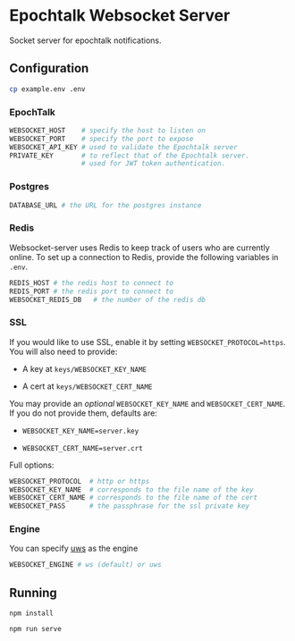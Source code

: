 Epochtalk Websocket Server
=======================

Socket server for epochtalk notifications.

Configuration
-------------

```bash
cp example.env .env
```

### EpochTalk

```bash
WEBSOCKET_HOST    # specify the host to listen on
WEBSOCKET_PORT    # specify the port to expose
WEBSOCKET_API_KEY # used to validate the Epochtalk server
PRIVATE_KEY       # to reflect that of the Epochtalk server.
                  # used for JWT token authentication.
```

### Postgres

```bash
DATABASE_URL # the URL for the postgres instance
```

### Redis

Websocket-server uses Redis to keep track of users who are currently online.  To
set up a connection to Redis, provide the following variables in `.env`.

```bash
REDIS_HOST # the redis host to connect to
REDIS_PORT # the redis port to connect to
WEBSOCKET_REDIS_DB   # the number of the redis db
```

### SSL

If you would like to use SSL, enable it by setting `WEBSOCKET_PROTOCOL=https`.
You will also need to provide:

 * A key at `keys/WEBSOCKET_KEY_NAME`

 * A cert at `keys/WEBSOCKET_CERT_NAME`

You may provide an *optional* `WEBSOCKET_KEY_NAME` and `WEBSOCKET_CERT_NAME`.
If you do not provide them, defaults are:

  * `WEBSOCKET_KEY_NAME=server.key`

  * `WEBSOCKET_CERT_NAME=server.crt`

Full options:

```bash
WEBSOCKET_PROTOCOL  # http or https
WEBSOCKET_KEY_NAME  # corresponds to the file name of the key
WEBSOCKET_CERT_NAME # corresponds to the file name of the cert
WEBSOCKET_PASS      # the passphrase for the ssl private key
```

### Engine

You can specify [uws](https://www.npmjs.com/package/uws) as the engine

```bash
WEBSOCKET_ENGINE # ws (default) or uws
```



Running
-------

```
npm install

npm run serve
```
